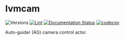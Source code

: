 # lvmcam

![Versions](https://img.shields.io/badge/python->3.8-blue)
[![Lint](https://github.com/sdss/lvmcam/actions/workflows/lint.yml/badge.svg)](https://github.com/sdss/lvmcam/actions/workflows/lint.yml)
[![Documentation Status](https://readthedocs.org/projects/sdss-lvmcam/badge/?version=latest)](https://sdss-lvmcam.readthedocs.io/en/latest/?badge=latest)
[![codecov](https://codecov.io/gh/sdss/lvmcam/branch/main/graph/badge.svg)](https://codecov.io/gh/sdss/lvmcam)

Auto-guider (AG) camera control actor.
